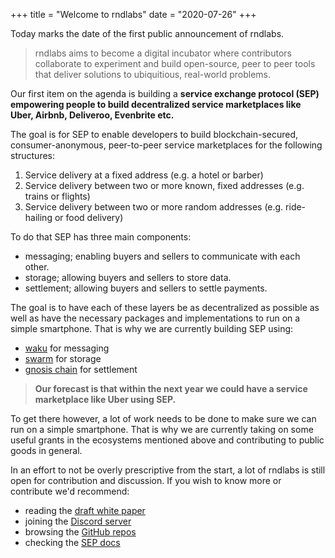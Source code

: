 +++
title = "Welcome to rndlabs"
date = "2020-07-26"
+++

Today marks the date of the first public announcement of rndlabs. 

> rndlabs aims to become a digital incubator where contributors collaborate to experiment and build open-source, peer to peer tools that deliver solutions to ubiquitious, real-world problems.

Our first item on the agenda is building a **service exchange protocol (SEP) empowering people to build decentralized service marketplaces like Uber, Airbnb, Deliveroo, Evenbrite etc.**

The goal is for SEP to enable developers to build blockchain-secured, consumer-anonymous, peer-to-peer service marketplaces  for the following structures:
1. Service delivery at a fixed address (e.g. a hotel or barber)
2. Service delivery between two or more known, fixed addresses (e.g. trains or flights)
3. Service delivery between two or more random addresses (e.g. ride-hailing or food delivery)

To do that SEP has three main components:
- messaging; enabling buyers and sellers to communicate with each other.
- storage; allowing buyers and sellers to store data.
- settlement; allowing buyers and sellers to settle payments.

The goal is to have each of these layers be as decentralized as possible as well as have the necessary packages and implementations to run on a simple smartphone. That is why we are currently building SEP using:
- [waku](https://waku.org) for messaging
- [swarm](https://www.ethswarm.org/) for storage 
- [gnosis chain](https://gnosis.io) for settlement

>**Our forecast is that within the next year we could have a service marketplace like Uber using SEP.**

To get there however, a lot of work needs to be done to make sure we can run on a simple smartphone. That is why we are currently taking on some useful grants in the ecosystems mentioned above and contributing to public goods in general.

In an effort to not be overly prescriptive from the start, a lot of rndlabs is still open for contribution and discussion. If you wish to know more or contribute we'd recommend:
- reading the [draft white paper](https://github.com/rndlabs/white-paper/blob/main/rndlabs%20White%20Paper.md)
- joining the [Discord server](https://discord.gg/Zz3er45Vc9)
- browsing the [GitHub repos](https://github.com/rndlabs)
- checking the [SEP docs](https://sep.rndlabs.xyz)